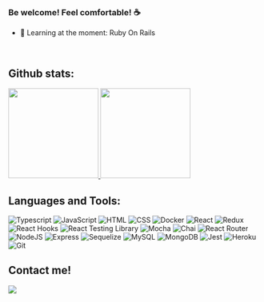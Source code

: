 ### Be welcome! Feel comfortable! ☕
- 🌱 Learning at the moment: Ruby On Rails


<br>

## Github stats:
<a href="https://github.com/GabrielBiasoli">
  <div display="flex" justifyContent="center">
      <img height="180em" src="https://github-readme-stats.vercel.app/api?username=GabrielBiasoli&count_private=true&theme=radical&show_icons=true&include_all_commits=true" />
    <img height="180em" src="https://github-readme-stats.vercel.app/api/top-langs/?username=GabrielBiasoli&layout=compact&langs_count=7&theme=radical" />
  </div>
</a>
  
  ## Languages and Tools:
![Typescript](https://img.shields.io/badge/Typescript-blue?style=for-the-badge&logo=typescript&logoColor=white)
![JavaScript](https://img.shields.io/badge/-JavaScript-FCC624?style=for-the-badge&logo=JavaScript&logoColor=323330)
![HTML](https://img.shields.io/badge/-HTML-E34F26?style=for-the-badge&logo=html5&logoColor=white)
![CSS](https://img.shields.io/badge/-CSS-1572B6?style=for-the-badge&logo=css3&logoColor=white)
![Docker](https://img.shields.io/badge/Docker-082135?style=for-the-badge&logo=Docker&logoColor=blue)
![React](https://img.shields.io/badge/react-%2320232a.svg?style=for-the-badge&logo=react&logoColor=%2361DAFB)
![Redux](https://img.shields.io/badge/-Redux-%2320232a.svg?style=for-the-badge&logo=Redux&logoColor=7548bb)
![React Hooks](https://img.shields.io/badge/-Hooks-%2320232a.svg?style=for-the-badge&logo=React&logoColor=%2361DAFB)
![React Testing Library](https://img.shields.io/badge/-RTL-%2320232a.svg?style=for-the-badge&logo=react&logoColor=%2361DAFB)
![Mocha](https://img.shields.io/badge/Mocha-8a6343?style=for-the-badge&logo=mocha&logoColor=white)
![Chai](https://img.shields.io/badge/Chai-f7e9c8?style=for-the-badge&logo=mocha&logoColor=a84d45)
![React Router](https://img.shields.io/badge/React_Router-%2320232a.svg?style=for-the-badge&logo=react-router&logoColor=%2361DAFB)
![NodeJS](https://img.shields.io/badge/node.js-6DA55F?style=for-the-badge&logo=node.js&logoColor=white)
![Express](https://img.shields.io/badge/-Express.js-green?style=for-the-badge&logo=Express&logoColor=black)
![Sequelize](https://img.shields.io/badge/-Sequelize-eeeeee?style=for-the-badge&logo=sequelize&logoColor=00b1ea)
![MySQL](https://img.shields.io/badge/-MySQL-4479A1?style=for-the-badge&logo=MySQL&logoColor=white)
![MongoDB](https://img.shields.io/badge/MongoDB-%234ea94b.svg?style=for-the-badge&logo=mongodb&logoColor=white)
![Jest](https://img.shields.io/badge/-Jest-C21325?style=for-the-badge&logo=jest&logoColor=white)
![Heroku](https://img.shields.io/badge/heroku-%23430098.svg?style=for-the-badge&logo=heroku&logoColor=white)
![Git](https://img.shields.io/badge/-Git-F05032?style=for-the-badge&logo=git&logoColor=white&link=http://left&link=http://right)
  

<h2>Contact me!</h2>
<a href="https://www.linkedin.com/in/gbiasoli/" rel="nofollow"><img src="https://camo.githubusercontent.com/c00f87aeebbec37f3ee0857cc4c20b21fefde8a96caf4744383ebfe44a47fe3f/68747470733a2f2f696d672e736869656c64732e696f2f62616467652f2d4c696e6b6564496e2d2532333030373742353f7374796c653d666f722d7468652d6261646765266c6f676f3d6c696e6b6564696e266c6f676f436f6c6f723d7768697465" data-canonical-src="https://img.shields.io/badge/-LinkedIn-%230077B5?style=for-the-badge&amp;logo=linkedin&amp;logoColor=white" style="max-width:100%;"></a> 
